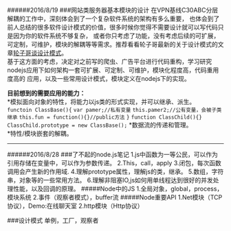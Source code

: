 ######2016/8/19
###网站类服务器基本模块的设计
在VPN基线C30ABC分层解耦的工作中，深刻体会到了一个复杂软件系统的架构有多么重要，
也体会到了前人总结的很多软件设计模式的价值，很多时候你觉得不需要设计就可以写代码只是因为你的软件系统不够复杂，
或者你只考虑了功能，没有考虑后续的可扩展，可定制，可维护，模块的解耦等等需求。推荐看看轮子哥最新的关于设计模式的文章[轮子哥谈设计模式](https://zhuanlan.zhihu.com/p/19835717)。   
基于这方面的考虑，决定对之前写的爬虫、广告平台进行代码重构，学习研究nodejs应用下如何架构一套可扩展、可定制、可维护，模块化程度高，代码重用度高的
应用，以及一些常用设计模式，模块定义在nodejs下的实现。    
    
**目前想到的需要应用的能力：**   
*模拟面向对象的特性，将能力以js类的形式实现，并可以继承、派生。  
`functoin ClassBase(){`
`var pamer;//私有变量`
`this.pamer2;//公有变量，会被子类继承`
`this.fun = function(){}//public方法`
`}`
`function ClassChild(){}`
`ClassChild.prototype = new ClassBase();`
*数据流的传递和管理。   
*特性/模块嵌套的解耦。         
      
---
######2016/8/28
###了不起的node.js笔记
1.js中函数为一等公民，可以作为引用存储在变量中，可以作为参数传递。
2.This，call，apply
3.闭包，每次函数调用会产生新的作用域.
4.理解prototype属性，理解js的类，继承。
5.数组，字符串，对象等的一些常用方法。
6.理解非阻塞IO,js如何用单线程达到很好的并发处理性能，以及回调的原理。
#####Node中的JS
1.全局对象，global，process，模块系统
2.事件（观察者模式），buffer流
#####Node重要API
1.Net模块（TCP协议），Demo:在线聊天室
2.http模块（Http协议）

###设计模式
单例，工厂，观察者
